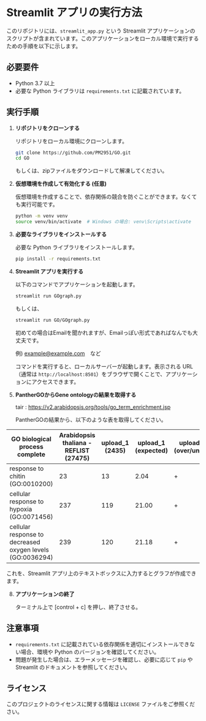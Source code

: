 # Streamlit アプリの実行方法

このリポジトリには、`streamlit_app.py` という Streamlit アプリケーションのスクリプトが含まれています。このアプリケーションをローカル環境で実行するための手順を以下に示します。

## 必要要件

- Python 3.7 以上
- 必要な Python ライブラリは `requirements.txt` に記載されています。

## 実行手順

1. **リポジトリをクローンする**

   リポジトリをローカル環境にクローンします。

   ```bash
   git clone https://github.com/PM2951/GO.git
   cd GO
   ```
   もしくは、zipファイルをダウンロードして解凍してください。

2. **仮想環境を作成して有効化する (任意)**

   仮想環境を作成することで、依存関係の競合を防ぐことができます。なくても実行可能です。

   ```bash
   python -m venv venv
   source venv/bin/activate  # Windows の場合: venv\Scripts\activate
   ```

3. **必要なライブラリをインストールする**

   必要な Python ライブラリをインストールします。

   ```bash
   pip install -r requirements.txt
   ```

4. **Streamlit アプリを実行する**

   以下のコマンドでアプリケーションを起動します。

   ```bash
   streamlit run GOgraph.py
   ```

   もしくは、
   
   ```bash
   streamlit run GO/GOgraph.py
   ```

   初めての場合はEmailを聞かれますが、Emailっぽい形式であればなんでも大丈夫です。

   例) example@example.com　など

   コマンドを実行すると、ローカルサーバーが起動します。表示される URL（通常は `http://localhost:8501`）をブラウザで開くことで、アプリケーションにアクセスできます。
   
6. **PantherGOからGene ontologyの結果を取得する**

   tair : https://v2.arabidopsis.org/tools/go_term_enrichment.jsp

   PantherGOの結果から、以下のような表を取得してください。

| GO biological process complete                      | Arabidopsis thaliana - REFLIST (27475) | upload_1 (2435) | upload_1 (expected)| upload_1 (over/under) | upload_1 (fold Enrichment) | upload_1 (P-value) |
|-----------------------------------------------------|-----------------------------------------|------------------|----------------------|------------------------|----------------------------|---------------------|
| response to chitin (GO:0010200)                    | 23                                      | 13               | 2.04              | +                      | 6.38                       | 2.73E-05           |
| cellular response to hypoxia (GO:0071456)          | 237                                     | 119              | 21.00              | +                      | 5.67                       | 3.95E-58           |
| cellular response to decreased oxygen levels (GO:0036294) | 239                                     | 120              | 21.18              | +                      | 5.67                       | 1.22E-58           |


   これを、Streamlit アプリ上のテキストボックスに入力するとグラフが作成できます。

8. **アプリケーションの終了**

   ターミナル上で [control + c] を押し、終了させる。

## 注意事項

- `requirements.txt` に記載されている依存関係を適切にインストールできない場合、環境や Python のバージョンを確認してください。
- 問題が発生した場合は、エラーメッセージを確認し、必要に応じて `pip` や Streamlit のドキュメントを参照してください。

## ライセンス

このプロジェクトのライセンスに関する情報は `LICENSE` ファイルをご参照ください。

